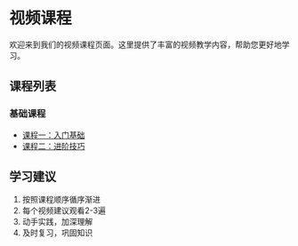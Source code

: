 # 视频课程

欢迎来到我们的视频课程页面。这里提供了丰富的视频教学内容，帮助您更好地学习。

## 课程列表

### 基础课程
- [课程一：入门基础](/videos/course1.md)
- [课程二：进阶技巧](/videos/course2.md)

## 学习建议

1. 按照课程顺序循序渐进
2. 每个视频建议观看2-3遍
3. 动手实践，加深理解
4. 及时复习，巩固知识 